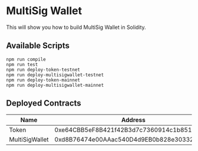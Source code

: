 # MultiSig Wallet

This will show you how to build MultiSig Wallet in Solidity.

## Available Scripts

```shell
npm run compile
npm run test
npm run deploy-token-testnet
npm run deploy-multisigwallet-testnet
npm run deploy-token-mainnet
npm run deploy-multisigwallet-mainnet
```

## Deployed Contracts

| Name               | Address                                           | Explorer                                                                        |
|--------------------|---------------------------------------------------|---------------------------------------------------------------------------------|
| Token         | 0xe64CBB5eF8B421f42B3d7c7360914c1b851Bd20b        | https://goerli.etherscan.io/address/0xe64CBB5eF8B421f42B3d7c7360914c1b851Bd20b |
| MultiSigWallet         | 0xd8B76474e00AAac540D4d9EB0b828e303320E6E5        | https://goerli.etherscan.io/address/0xd8B76474e00AAac540D4d9EB0b828e303320E6E5 |
